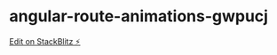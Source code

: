 # angular-route-animations-gwpucj

[Edit on StackBlitz ⚡️](https://stackblitz.com/edit/angular-route-animations-gwpucj)